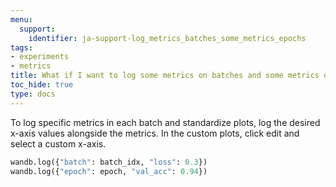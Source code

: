 ```yaml
---
menu:
  support:
    identifier: ja-support-log_metrics_batches_some_metrics_epochs
tags:
- experiments
- metrics
title: What if I want to log some metrics on batches and some metrics only on epochs?
toc_hide: true
type: docs
---
```


To log specific metrics in each batch and standardize plots, log the desired x-axis values alongside the metrics. In the custom plots, click edit and select a custom x-axis.

```python
wandb.log({"batch": batch_idx, "loss": 0.3})
wandb.log({"epoch": epoch, "val_acc": 0.94})
```